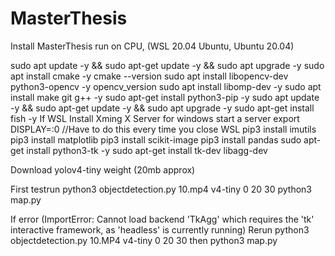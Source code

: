 # MasterThesis
Install MasterThesis run on CPU, (WSL 20.04 Ubuntu, Ubuntu 20.04)

sudo apt update -y && sudo apt-get update -y && sudo apt upgrade -y 
sudo apt install cmake -y
cmake --version
sudo apt install libopencv-dev python3-opencv -y 
opencv_version
sudo apt install libomp-dev -y 
sudo apt install make git g++ -y 
sudo apt-get install python3-pip -y
sudo apt update -y && sudo apt-get update -y && sudo apt upgrade -y
sudo apt-get install fish -y
If WSL
	Install Xming X Server for windows
		start a server
		export DISPLAY=:0
		//Have to do this every time you close WSL
pip3 install imutils
pip3 install matplotlib
pip3 install scikit-image
pip3 install pandas
sudo apt-get install python3-tk -y
sudo apt-get install tk-dev libagg-dev

Download yolov4-tiny weight (20mb approx)

First testrun
	python3 objectdetection.py 10.mp4 v4-tiny 0 20 30
	python3 map.py

If error (ImportError: Cannot load backend 'TkAgg' which requires the 'tk' interactive framework, as 'headless' is currently running)
	Rerun python3 objectdetection.py 10.MP4 v4-tiny 0 20 30
	then python3 map.py
